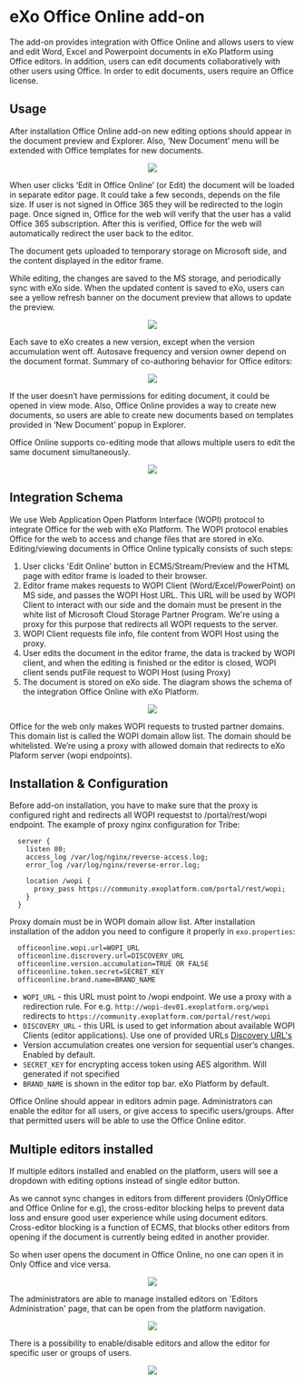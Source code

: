 # eXo Office Online add-on

The add-on provides integration with Office Online and allows users to view and edit Word, Excel and Powerpoint documents in eXo Platform using Office editors. 
In addition, users can edit documents collaboratively with other users using Office. In order to edit documents, users require an Office license.


## Usage

After installation Office Online add-on new editing options should appear in the document preview and Explorer. Also, ‘New Document’ menu will be extended with Office templates for new documents.
<p align="center">
<img src="/docs/images/multiple-editors-pulldown.png" />
</p>

When user clicks ‘Edit in Office Online’ (or Edit) the document will be loaded in separate editor page. It could take a few seconds, depends on the file size.
If user is not signed in Office 365 they will be redirected to the login page.
Once signed in, Office for the web will verify that the user has a valid Office 365 subscription. After this is verified, Office for the web will automatically redirect the user back to the editor.

The document gets uploaded to temporary storage on Microsoft side, and the content displayed in the editor frame.

While editing, the changes are saved to the MS storage, and periodically sync with eXo side. When the updated content is saved to eXo, users can see a yellow refresh banner on the document preview that allows to update the preview.
<p align="center">
<img src="/docs/images/refresh-banner.png" />
</p>

Each save to eXo creates a new version, except when the version accumulation went off.
Autosave frequency and version owner depend on the document format. 
Summary of co-authoring behavior for Office editors:
<p align="center">
<img src="/docs/images/autosave-frequency.png" />
</p>

If the user doesn’t have permissions for editing document, it could be opened in view mode.
Also, Office Online provides a way to create new documents, so users are able to create new documents based on templates provided in ‘New Document’ popup in Explorer.

Office Online supports co-editing mode that allows multiple users to edit the same document simultaneously.
<p align="center">
<img src="/docs/images/coedit.png" />
</p>

## Integration Schema
We use Web Application Open Platform Interface (WOPI) protocol to integrate Office for the web with eXo Platform. The WOPI protocol enables Office for the web to access and change files that are stored in eXo.
Editing/viewing documents in Office Online typically consists of such steps:
1. User clicks 'Edit Online' button in ECMS/Stream/Preview and the HTML page with editor frame is loaded to their browser.
2. Editor frame makes requests to WOPI Client (Word/Excel/PowerPoint) on MS side, and passes the WOPI Host URL. This URL will be used by WOPI Client to interact with our side and the domain must be present in the white list of Microsoft Cloud Storage Partner Program. We're using a proxy for this purpose that redirects all WOPI requests to the server. 
3. WOPI Client requests file info, file content from WOPI Host using the proxy.
4. User edits the document in the editor frame, the data is tracked by WOPI client, and when the editing is finished or the editor is closed, WOPI client sends putFile request to WOPI Host (using Proxy) 
5. The document is stored on eXo side. The diagram shows the schema of the integration Office Online with eXo Platform.
<p align="center">
<img src="/docs/images/integration-schema.png" />
</p>

Office for the web only makes WOPI requests to trusted partner domains. This domain list is called the WOPI domain allow list. The domain should be whitelisted. We’re using a proxy with allowed domain that redirects to eXo Plaform server (wopi endpoints).

## Installation & Configuration
Before add-on installation, you have to make sure that the proxy is configured right and redirects all WOPI requestst to /portal/rest/wopi endpoint. 
The example of proxy nginx configuration for Tribe:
```
  server { 
    listen 80;
    access_log /var/log/nginx/reverse-access.log;
    error_log /var/log/nginx/reverse-error.log; 

    location /wopi { 
      proxy_pass https://community.exoplatform.com/portal/rest/wopi;
    } 
  }
```
Proxy domain must be in WOPI domain allow list.
After installation installation of the addon you need to configure it properly in `exo.properties`:
```
  officeonline.wopi.url=WOPI_URL
  officeonline.discrovery.url=DISCOVERY_URL
  officeonline.version.accumulation=TRUE OR FALSE
  officeonline.token.secret=SECRET_KEY
  officeonline.brand.name=BRAND_NAME
```
- `WOPI_URL` - this URL must point to /wopi endpoint. We use a proxy with a redirection rule. For e.g. `http://wopi-dev01.exoplatform.org/wopi` redirects to `https://community.exoplatform.com/portal/rest/wopi`
- `DISCOVERY_URL` - this URL is used to get information about available WOPI Clients (editor applications).
  Use one of provided URLs [Discovery URL's](https://wopi.readthedocs.io/en/latest/build_test_ship/environments.html#discovery-urls)
- Version accumulation creates one version for sequential user’s changes. Enabled by default.
- `SECRET_KEY` for encrypting access token using AES algorithm. Will generated if not specified
- `BRAND_NAME` is shown in the editor top bar. eXo Platform by default.

Office Online should appear in editors admin page. Administrators can enable the editor for all users, or give access to specific users/groups.
After that permitted users will be able to use the Office Online editor.

## Multiple editors installed
If multiple editors installed and enabled on the platform, users will see a dropdown with editing options instead of single editor button. 

As we cannot sync changes in editors from different providers (OnlyOffice and Office Online for e.g), the cross-editor blocking helps to prevent data loss and ensure good user experience while using document editors.
Cross-editor blocking is a function of ECMS, that blocks other editors from opening if the document is currently being edited in another provider.

So when user opens the document in Office Online, no one can open it in Only Office and vice versa.
<p align="center">
<img src="/docs/images/blocked-editor.png" />
</p>

The administrators are able to manage installed editors on 'Editors Administration' page, that can be open from the platform navigation.
<p align="center">
<img src="/docs/images/editors-administration.png" />
</p>

There is a possibility to enable/disable editors and allow the editor for specific user or groups of users.
<p align="center">
<img src="/docs/images/editors-administration-permissions.png" />
</p>
